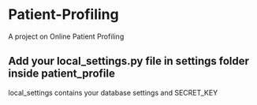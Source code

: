 # Patient-Profiling
A project on Online Patient Profiling

## Add your local_settings.py file in settings folder inside patient_profile
local_settings contains your database settings and SECRET_KEY
